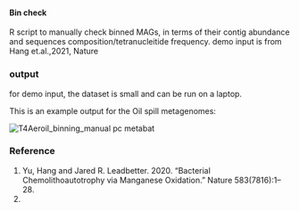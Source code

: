 #### Bin check
R script to manually check binned MAGs, in terms of their contig abundance and sequences composition/tetranucleitide frequency. demo input is from Hang et.al.,2021, Nature



### output

for demo input, the dataset is small and can be run on a laptop.



This is an example output for the Oil spill metagenomes:

![T4Aeroil_binning_manual pc metabat](https://user-images.githubusercontent.com/38149286/133878208-dca05ccc-aee0-4027-9626-8d986ce8206b.jpg)



### Reference
1. Yu, Hang and Jared R. Leadbetter. 2020. “Bacterial Chemolithoautotrophy via Manganese Oxidation.” Nature 583(7816):1–28.
2. 
